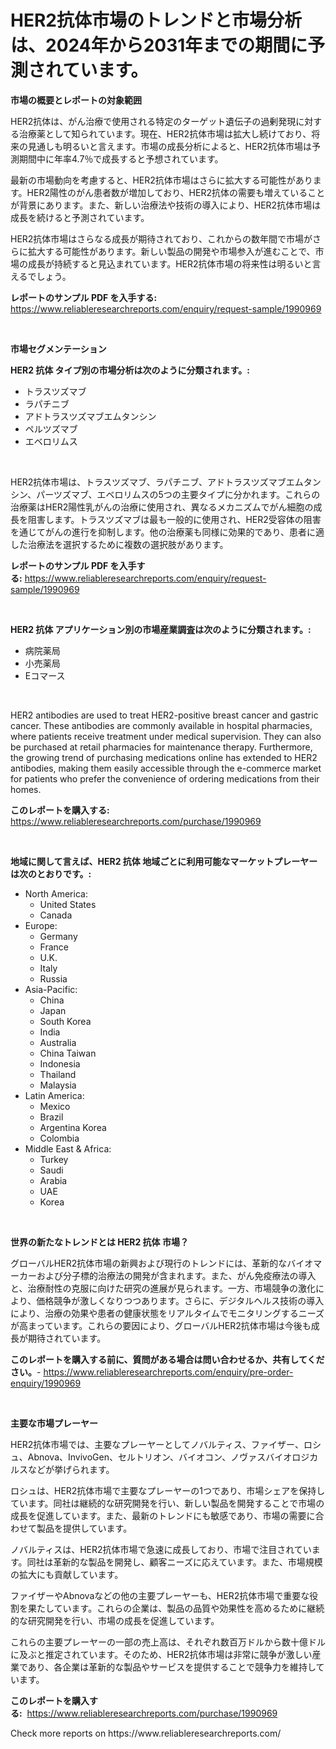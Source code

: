 <p><h1>HER2抗体市場のトレンドと市場分析は、2024年から2031年までの期間に予測されています。</h1></p><p><strong>市場の概要とレポートの対象範囲</strong></p>
<p><p>HER2抗体は、がん治療で使用される特定のターゲット遺伝子の過剰発現に対する治療薬として知られています。現在、HER2抗体市場は拡大し続けており、将来の見通しも明るいと言えます。市場の成長分析によると、HER2抗体市場は予測期間中に年率4.7％で成長すると予想されています。</p><p>最新の市場動向を考慮すると、HER2抗体市場はさらに拡大する可能性があります。HER2陽性のがん患者数が増加しており、HER2抗体の需要も増えていることが背景にあります。また、新しい治療法や技術の導入により、HER2抗体市場は成長を続けると予測されています。</p><p>HER2抗体市場はさらなる成長が期待されており、これからの数年間で市場がさらに拡大する可能性があります。新しい製品の開発や市場参入が進むことで、市場の成長が持続すると見込まれています。HER2抗体市場の将来性は明るいと言えるでしょう。</p></p>
<p><strong>レポートのサンプル PDF を入手する:</strong> <a href="https://www.reliableresearchreports.com/enquiry/request-sample/1990969">https://www.reliableresearchreports.com/enquiry/request-sample/1990969</a></p>
<p>&nbsp;</p>
<p><strong>市場セグメンテーション</strong></p>
<p><strong>HER2 抗体 タイプ別の市場分析は次のように分類されます。:</strong></p>
<p><ul><li>トラスツズマブ</li><li>ラパチニブ</li><li>アドトラスツズマブエムタンシン</li><li>ペルツズマブ</li><li>エベロリムス</li></ul></p>
<p>&nbsp;</p>
<p><p>HER2抗体市場は、トラスツズマブ、ラパチニブ、アドトラスツズマブエムタンシン、パーツズマブ、エベロリムスの5つの主要タイプに分かれます。これらの治療薬はHER2陽性乳がんの治療に使用され、異なるメカニズムでがん細胞の成長を阻害します。トラスツズマブは最も一般的に使用され、HER2受容体の阻害を通じてがんの進行を抑制します。他の治療薬も同様に効果的であり、患者に適した治療法を選択するために複数の選択肢があります。</p></p>
<p><strong>レポートのサンプル PDF を入手する:</strong>&nbsp;<a href="https://www.reliableresearchreports.com/enquiry/request-sample/1990969">https://www.reliableresearchreports.com/enquiry/request-sample/1990969</a></p>
<p>&nbsp;</p>
<p><strong> HER2 抗体 アプリケーション別の市場産業調査は次のように分類されます。:</strong></p>
<p><ul><li>病院薬局</li><li>小売薬局</li><li>Eコマース</li></ul></p>
<p>&nbsp;</p>
<p><p>HER2 antibodies are used to treat HER2-positive breast cancer and gastric cancer. These antibodies are commonly available in hospital pharmacies, where patients receive treatment under medical supervision. They can also be purchased at retail pharmacies for maintenance therapy. Furthermore, the growing trend of purchasing medications online has extended to HER2 antibodies, making them easily accessible through the e-commerce market for patients who prefer the convenience of ordering medications from their homes.</p></p>
<p><strong>このレポートを購入する:</strong>&nbsp; <a href="https://www.reliableresearchreports.com/purchase/1990969">https://www.reliableresearchreports.com/purchase/1990969</a></p>
<p>&nbsp;</p>
<p><strong>地域に関して言えば、HER2 抗体 地域ごとに利用可能なマーケットプレーヤーは次のとおりです。:</strong></p>
<p><ul>
    <li>
        North America:
        <ul>
            <li>United States</li>
            <li>Canada</li>
        </ul>
    </li>
    <li>
        Europe:
        <ul>
            <li>Germany</li>
            <li>France</li>
            <li>U.K.</li>
            <li>Italy</li>
            <li>Russia</li>
        </ul>
    </li>
    <li>
        Asia-Pacific:
        <ul>
            <li>China</li>
            <li>Japan</li>
            <li>South Korea</li>
            <li>India</li>
            <li>Australia</li>
            <li>China Taiwan</li>
            <li>Indonesia</li>
            <li>Thailand</li>
            <li>Malaysia</li>
        </ul>
    </li>
    <li>
        Latin America:
        <ul>
            <li>Mexico</li>
            <li>Brazil</li>
            <li>Argentina Korea</li>
            <li>Colombia</li>
        </ul>
    </li>
    <li>
        Middle East & Africa:
        <ul>
            <li>Turkey</li>
            <li>Saudi</li>
            <li>Arabia</li>
            <li>UAE</li>
            <li>Korea</li>
        </ul>
    </li>
    </ul></p>
<p>&nbsp;</p>
<p><strong>世界の新たなトレンドとは HER2 抗体 市場？</strong></p>
<p><p>グローバルHER2抗体市場の新興および現行のトレンドには、革新的なバイオマーカーおよび分子標的治療法の開発が含まれます。また、がん免疫療法の導入と、治療耐性の克服に向けた研究の進展が見られます。一方、市場競争の激化により、価格競争が激しくなりつつあります。さらに、デジタルヘルス技術の導入により、治療の効果や患者の健康状態をリアルタイムでモニタリングするニーズが高まっています。これらの要因により、グローバルHER2抗体市場は今後も成長が期待されています。</p></p>
<p><strong>このレポートを購入する前に、質問がある場合は問い合わせるか、共有してください。</strong>- <a href="https://www.reliableresearchreports.com/enquiry/pre-order-enquiry/1990969">https://www.reliableresearchreports.com/enquiry/pre-order-enquiry/1990969</a></p>
<p>&nbsp;</p>
<p><strong>主要な市場プレーヤー</strong></p>
<p><p>HER2抗体市場では、主要なプレーヤーとしてノバルティス、ファイザー、ロシュ、Abnova、InvivoGen、セルトリオン、バイオコン、ノヴァスバイオロジカルスなどが挙げられます。</p><p>ロシュは、HER2抗体市場で主要なプレーヤーの1つであり、市場シェアを保持しています。同社は継続的な研究開発を行い、新しい製品を開発することで市場の成長を促進しています。また、最新のトレンドにも敏感であり、市場の需要に合わせて製品を提供しています。</p><p>ノバルティスは、HER2抗体市場で急速に成長しており、市場で注目されています。同社は革新的な製品を開発し、顧客ニーズに応えています。また、市場規模の拡大にも貢献しています。</p><p>ファイザーやAbnovaなどの他の主要プレーヤーも、HER2抗体市場で重要な役割を果たしています。これらの企業は、製品の品質や効果性を高めるために継続的な研究開発を行い、市場の成長を促進しています。</p><p>これらの主要プレーヤーの一部の売上高は、それぞれ数百万ドルから数十億ドルに及ぶと推定されています。そのため、HER2抗体市場は非常に競争が激しい産業であり、各企業は革新的な製品やサービスを提供することで競争力を維持しています。</p></p>
<p><strong>このレポートを購入する:</strong>&nbsp;&nbsp;<a href="https://www.reliableresearchreports.com/purchase/1990969">https://www.reliableresearchreports.com/purchase/1990969</a></p>
<p>Check more reports on https://www.reliableresearchreports.com/</p>